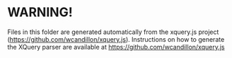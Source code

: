 WARNING!
============================

Files in this folder are generated automatically from the xquery.js project (https://github.com/wcandillon/xquery.js).
Instructions on how to generate the XQuery parser are available at https://github.com/wcandillon/xquery.js

